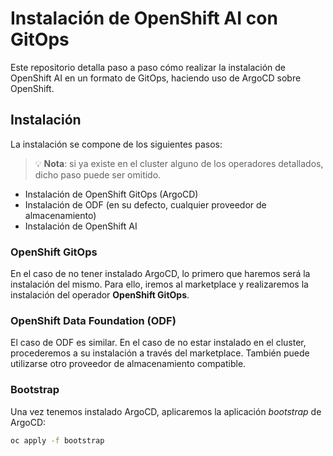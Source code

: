 # Instalación de OpenShift AI con GitOps

Este repositorio detalla paso a paso cómo realizar la instalación de OpenShift AI en un formato de GitOps, haciendo uso de ArgoCD sobre OpenShift.

## Instalación

La instalación se compone de los siguientes pasos:

> 💡 **Nota**: si ya existe en el cluster alguno de los operadores detallados, dicho paso puede ser omitido.

- Instalación de OpenShift GitOps (ArgoCD)  
- Instalación de ODF (en su defecto, cualquier proveedor de almacenamiento)  
- Instalación de OpenShift AI

### OpenShift GitOps

En el caso de no tener instalado ArgoCD, lo primero que haremos será la instalación del mismo. Para ello, iremos al marketplace y realizaremos la instalación del operador **OpenShift GitOps**.

### OpenShift Data Foundation (ODF)

El caso de ODF es similar. En el caso de no estar instalado en el cluster, procederemos a su instalación a través del marketplace. También puede utilizarse otro proveedor de almacenamiento compatible.

### Bootstrap

Una vez tenemos instalado ArgoCD, aplicaremos la aplicación *bootstrap* de ArgoCD:

```bash
oc apply -f bootstrap
